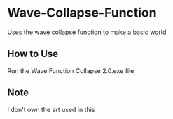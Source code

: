 # Wave-Collapse-Function

Uses the wave collapse function to make a basic world

## How to Use
Run the Wave Function Collapse 2.0.exe file

## Note

I don't own the art used in this